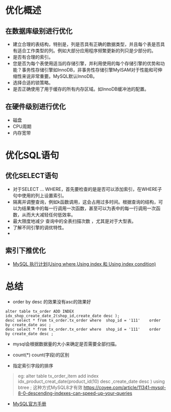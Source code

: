# 优化概述
## 在数据库级别进行优化
* 建立合理的表结构，特别是，列是否具有正确的数据类型，并且每个表是否具有适合工作类型的列。例如大部分应用程序频繁更新的列只是少部分的。
* 是否有合理的索引。
* 您是否为每个表使用适当的存储引擎，并利用使用的每个存储引擎的优势和功能？事务性存储引擎如InnoDB，非事务性存储引擎MyISAM对于性能和可伸缩性来说非常重要。MySQL默认InnoDB。
* 选择合适的锁策略。
* 是否正确使用了用于缓存的所有内存区域。如InnoDB缓冲池的配置。

## 在硬件级别进行优化
* 磁盘
* CPU周期
* 内存宽带

# 优化SQL语句
## 优化SELECT语句
* 对于SELECT ... WHERE，首先要检查的是是否可以添加索引，在WHERE子句中使用的列上设置索引。
* 隔离并调整查询，例如k函数调用，这会占用过多时间。根据查询的结构，可以为结果集中的每一行调用一次函数，甚至可以为表中的每一行调用一次函数，从而大大减轻任何低效率。
* 最大限度地减少 查询中的全表扫描次数 ，尤其是对于大型表。
* 了解不同引擎的调优特性。
*

## 索引下推优化
* [MySQL 执行计划(Using where,Using index 和 Using index condition)](https://segmentfault.com/q/1010000004197413)






# 总结
* order by desc 的效果没有asc的效果好
````
alter table tx_order ADD INDEX idx_shop_create_date_2(shop_id,create_date desc );
desc select * from tx_order.tx_order where  shop_id = '111'    order by create_date asc ;
desc select * from tx_order.tx_order where  shop_id = '111'    order by create_date desc ;
````
* mysql会根据数据量的大小来确定是否需要全部扫描。


* count(*) count(字段)的区别
>

* 指定索引字段的排序
> eg: alter table tx_order_item add index idx_product_creat_date(product_id(10) desc ,create_date desc ) using btree ;
> 这种方式MySQL8才有效
> https://coyee.com/article/11341-mysql-8-0-descending-indexes-can-speed-up-your-queries













* [MySQL官方手册](https://dev.mysql.com/doc/refman/5.7/en/select-optimization.html)